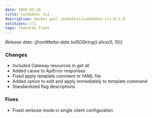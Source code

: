 ```yaml
---
date: 2025-03-10
title: Conduktor CLI
description: docker pull conduktor/conduktor-cli:0.5.0
solutions: cli
tags: features,fixes
---
```


*Release date: {frontMatter.date.toISOString().slice(0, 10)}*

### Changes
- Included Gateway resources in get all 
- Added cause to ApiError responses 
- Fixed apply template comment in YAML file 
- Added option to edit and apply immediately to template command 
- Standardized flag descriptions

### Fixes
- Fixed verbose mode in single client configuration